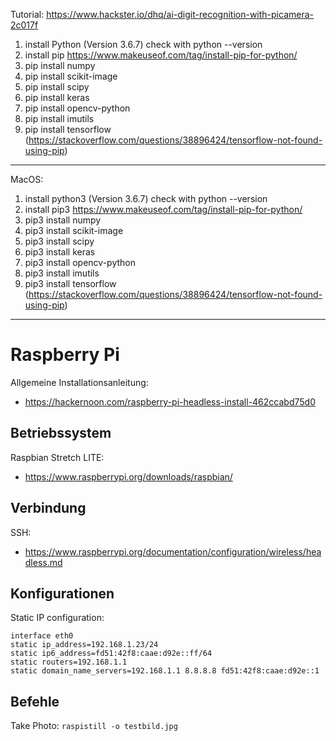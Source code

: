 Tutorial: https://www.hackster.io/dhq/ai-digit-recognition-with-picamera-2c017f 

1. install Python (Version 3.6.7) check with python --version
2. install pip https://www.makeuseof.com/tag/install-pip-for-python/
3. pip install numpy
4. pip install scikit-image
5. pip install scipy
6. pip install keras
7. pip install opencv-python
8. pip install imutils
9. pip install tensorflow (https://stackoverflow.com/questions/38896424/tensorflow-not-found-using-pip)

--------------
MacOS:

1. install python3 (Version 3.6.7) check with python --version
2. install pip3 https://www.makeuseof.com/tag/install-pip-for-python/
3. pip3 install numpy
4. pip3 install scikit-image
5. pip3 install scipy
6. pip3 install keras
7. pip3 install opencv-python
8. pip3 install imutils
9. pip3 install tensorflow (https://stackoverflow.com/questions/38896424/tensorflow-not-found-using-pip)

--------------
# Raspberry Pi
Allgemeine Installationsanleitung:
* https://hackernoon.com/raspberry-pi-headless-install-462ccabd75d0

## Betriebssystem
Raspbian Stretch LITE:
* https://www.raspberrypi.org/downloads/raspbian/

## Verbindung
SSH:
* https://www.raspberrypi.org/documentation/configuration/wireless/headless.md

## Konfigurationen

Static IP configuration:
```
interface eth0
static ip_address=192.168.1.23/24
static ip6_address=fd51:42f8:caae:d92e::ff/64
static routers=192.168.1.1
static domain_name_servers=192.168.1.1 8.8.8.8 fd51:42f8:caae:d92e::1
```

## Befehle

Take Photo: `raspistill -o testbild.jpg`